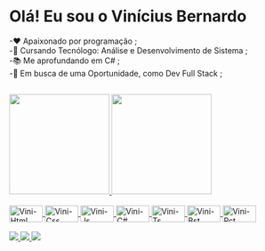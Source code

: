 # Olá! Eu sou o Vinícius Bernardo
-❤ Apaixonado por programação ;
<br>
-📖 Cursando Tecnólogo: Análise e Desenvolvimento de Sistema ;
<br>
-📚 Me aprofundando em C# ;
<br>
-🤵 Em busca de uma Oportunidade, como Dev Full Stack ;
##
<div>
  <a href="https://github.com/ViniciusBernardo29"/>
    <img height="180em" src="https://github-readme-stats.vercel.app/api?username=ViniciusBernardo29&show_icon=false&theme=radical&include_all_commits-true&count_private-true"/>
    <img height="180em" src="https://github-readme-stats.vercel.app/api/top-langs/?username=ViniciusBernardo29&layout=compact&langs_count-16&theme=radical"/>
</div>
<div style="display: inline_block"><br>
     <img align="center" alt="Vini-Html" height="30" width="60" src="https://cdn.jsdelivr.net/gh/devicons/devicon/icons/html5/html5-original-wordmark.svg"/>
     <img align="center" alt="Vini-Css" height="30" width="60" src="https://cdn.jsdelivr.net/gh/devicons/devicon/icons/css3/css3-original-wordmark.svg"/>
     <img align="center" alt="Vini-Js" height="30" width="60" src="https://cdn.jsdelivr.net/gh/devicons/devicon/icons/javascript/javascript-original.svg"/>
     <img align="center" alt="Vini-C#" height="30" width="60" src="https://cdn.jsdelivr.net/gh/devicons/devicon/icons/csharp/csharp-original.svg"/>
     <img align="center" alt="Vini-Ts" height="30" width="60" src="https://cdn.jsdelivr.net/gh/devicons/devicon/icons/typescript/typescript-original.svg"/>
     <img align="center" alt="Vini-Bst" height="30" width="60" src="https://cdn.jsdelivr.net/gh/devicons/devicon/icons/bulma/bulma-plain.svg"/>
     <img align="center" alt="Vini-Rct" height="30" width="60" src="https://cdn.jsdelivr.net/gh/devicons/devicon/icons/react/react-original.svg"/>

</div>
<br>
<div>
    <a href="https://api.whatsapp.com/send?phone=5528999092763&text=contato"><img src="https://img.shields.io/badge/WhatsApp-25D366?style=for-the-badge&logo=whatsapp&logoColor=white"/>
    <a href="https://www.linkedin.com/in/vin%C3%ADcius-bernardo"/><img src="https://img.shields.io/badge/LinkedIn-0077B5?style=for-the-badge&logo=linkedin&logoColor=white"/>
    <a href="mailto:vbernardo2901@gmail.com"><img src="https://img.shields.io/badge/Gmail-D14836?style=for-the-badge&logo=gmail&logoColor=white">
</div>
  
